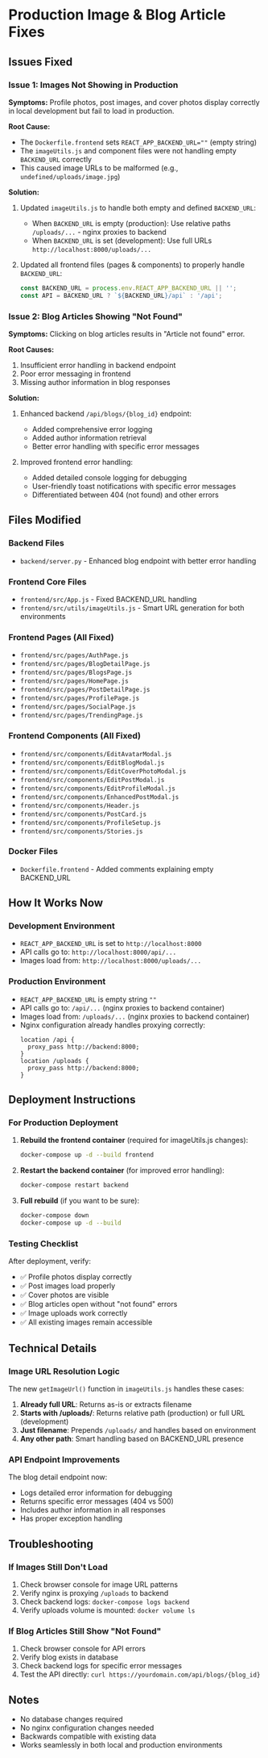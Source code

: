 # Production Image & Blog Article Fixes

## Issues Fixed

### Issue 1: Images Not Showing in Production
**Symptoms:** Profile photos, post images, and cover photos display correctly in local development but fail to load in production.

**Root Cause:** 
- The `Dockerfile.frontend` sets `REACT_APP_BACKEND_URL=""` (empty string)
- The `imageUtils.js` and component files were not handling empty `BACKEND_URL` correctly
- This caused image URLs to be malformed (e.g., `undefined/uploads/image.jpg`)

**Solution:**
1. Updated `imageUtils.js` to handle both empty and defined `BACKEND_URL`:
   - When `BACKEND_URL` is empty (production): Use relative paths `/uploads/...` - nginx proxies to backend
   - When `BACKEND_URL` is set (development): Use full URLs `http://localhost:8000/uploads/...`

2. Updated all frontend files (pages & components) to properly handle `BACKEND_URL`:
   ```javascript
   const BACKEND_URL = process.env.REACT_APP_BACKEND_URL || '';
   const API = BACKEND_URL ? `${BACKEND_URL}/api` : '/api';
   ```

### Issue 2: Blog Articles Showing "Not Found"
**Symptoms:** Clicking on blog articles results in "Article not found" error.

**Root Causes:**
1. Insufficient error handling in backend endpoint
2. Poor error messaging in frontend
3. Missing author information in blog responses

**Solution:**
1. Enhanced backend `/api/blogs/{blog_id}` endpoint:
   - Added comprehensive error logging
   - Added author information retrieval
   - Better error handling with specific error messages

2. Improved frontend error handling:
   - Added detailed console logging for debugging
   - User-friendly toast notifications with specific error messages
   - Differentiated between 404 (not found) and other errors

## Files Modified

### Backend Files
- `backend/server.py` - Enhanced blog endpoint with better error handling

### Frontend Core Files
- `frontend/src/App.js` - Fixed BACKEND_URL handling
- `frontend/src/utils/imageUtils.js` - Smart URL generation for both environments

### Frontend Pages (All Fixed)
- `frontend/src/pages/AuthPage.js`
- `frontend/src/pages/BlogDetailPage.js`
- `frontend/src/pages/BlogsPage.js`
- `frontend/src/pages/HomePage.js`
- `frontend/src/pages/PostDetailPage.js`
- `frontend/src/pages/ProfilePage.js`
- `frontend/src/pages/SocialPage.js`
- `frontend/src/pages/TrendingPage.js`

### Frontend Components (All Fixed)
- `frontend/src/components/EditAvatarModal.js`
- `frontend/src/components/EditBlogModal.js`
- `frontend/src/components/EditCoverPhotoModal.js`
- `frontend/src/components/EditPostModal.js`
- `frontend/src/components/EditProfileModal.js`
- `frontend/src/components/EnhancedPostModal.js`
- `frontend/src/components/Header.js`
- `frontend/src/components/PostCard.js`
- `frontend/src/components/ProfileSetup.js`
- `frontend/src/components/Stories.js`

### Docker Files
- `Dockerfile.frontend` - Added comments explaining empty BACKEND_URL

## How It Works Now

### Development Environment
- `REACT_APP_BACKEND_URL` is set to `http://localhost:8000`
- API calls go to: `http://localhost:8000/api/...`
- Images load from: `http://localhost:8000/uploads/...`

### Production Environment
- `REACT_APP_BACKEND_URL` is empty string `""`
- API calls go to: `/api/...` (nginx proxies to backend container)
- Images load from: `/uploads/...` (nginx proxies to backend container)
- Nginx configuration already handles proxying correctly:
  ```nginx
  location /api {
    proxy_pass http://backend:8000;
  }
  location /uploads {
    proxy_pass http://backend:8000;
  }
  ```

## Deployment Instructions

### For Production Deployment
1. **Rebuild the frontend container** (required for imageUtils.js changes):
   ```bash
   docker-compose up -d --build frontend
   ```

2. **Restart the backend container** (for improved error handling):
   ```bash
   docker-compose restart backend
   ```

3. **Full rebuild** (if you want to be sure):
   ```bash
   docker-compose down
   docker-compose up -d --build
   ```

### Testing Checklist
After deployment, verify:
- ✅ Profile photos display correctly
- ✅ Post images load properly
- ✅ Cover photos are visible
- ✅ Blog articles open without "not found" errors
- ✅ Image uploads work correctly
- ✅ All existing images remain accessible

## Technical Details

### Image URL Resolution Logic
The new `getImageUrl()` function in `imageUtils.js` handles these cases:

1. **Already full URL**: Returns as-is or extracts filename
2. **Starts with /uploads/**: Returns relative path (production) or full URL (development)
3. **Just filename**: Prepends `/uploads/` and handles based on environment
4. **Any other path**: Smart handling based on BACKEND_URL presence

### API Endpoint Improvements
The blog detail endpoint now:
- Logs detailed error information for debugging
- Returns specific error messages (404 vs 500)
- Includes author information in all responses
- Has proper exception handling

## Troubleshooting

### If Images Still Don't Load
1. Check browser console for image URL patterns
2. Verify nginx is proxying `/uploads` to backend
3. Check backend logs: `docker-compose logs backend`
4. Verify uploads volume is mounted: `docker volume ls`

### If Blog Articles Still Show "Not Found"
1. Check browser console for API errors
2. Verify blog exists in database
3. Check backend logs for specific error messages
4. Test the API directly: `curl https://yourdomain.com/api/blogs/{blog_id}`

## Notes
- No database changes required
- No nginx configuration changes needed
- Backwards compatible with existing data
- Works seamlessly in both local and production environments
